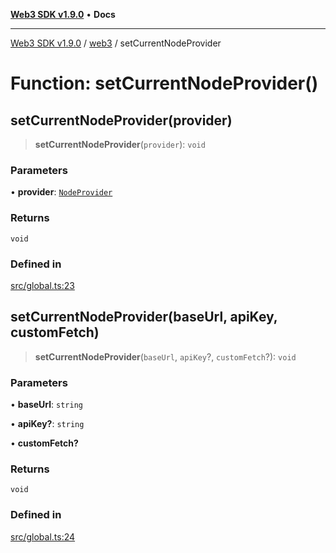 [**Web3 SDK v1.9.0**](../../../README.md) • **Docs**

***

[Web3 SDK v1.9.0](../../../globals.md) / [web3](../README.md) / setCurrentNodeProvider

# Function: setCurrentNodeProvider()

## setCurrentNodeProvider(provider)

> **setCurrentNodeProvider**(`provider`): `void`

### Parameters

• **provider**: [`NodeProvider`](../../../classes/NodeProvider.md)

### Returns

`void`

### Defined in

[src/global.ts:23](https://github.com/Mystic-Nayy/alephium-web3/blob/ee41f5e0e7d7fb0b155fe62f05b2ac03772895ca/packages/web3/src/global.ts#L23)

## setCurrentNodeProvider(baseUrl, apiKey, customFetch)

> **setCurrentNodeProvider**(`baseUrl`, `apiKey`?, `customFetch`?): `void`

### Parameters

• **baseUrl**: `string`

• **apiKey?**: `string`

• **customFetch?**

### Returns

`void`

### Defined in

[src/global.ts:24](https://github.com/Mystic-Nayy/alephium-web3/blob/ee41f5e0e7d7fb0b155fe62f05b2ac03772895ca/packages/web3/src/global.ts#L24)
